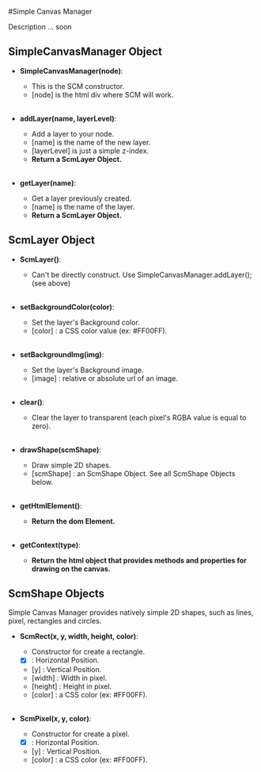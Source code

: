 #Simple Canvas Manager

Description ... soon

SimpleCanvasManager Object
--------------------------

* <B>SimpleCanvasManager(node)</B>:
    * This is the SCM constructor.
    * [node] is the html div where SCM will work.<br /><br />


* <B>addLayer(name, layerLevel)</B>:
    * Add a layer to your node.
    * [name] is the name of the new layer.
    * [layerLevel] is just a simple z-index.
    * <B>Return a ScmLayer Object.</B><br /><br />
    

* <B>getLayer(name)</B>:
    * Get a layer previously created.
    * [name] is the name of the layer.
    * <B>Return a ScmLayer Object.</B>
    
ScmLayer Object
---------------

* <B>ScmLayer()</B>:
    * Can't be directly construct. Use SimpleCanvasManager.addLayer(); (see above)<br /><br />
    

* <B>setBackgroundColor(color)</B>:
    * Set the layer's Background color.
    * [color] : a CSS color value (ex: #FF00FF).<br /><br />


* <B>setBackgroundImg(img)</B>:
    * Set the layer's Background image.
    * [image] : relative or absolute url of an image.<br /><br />
    

* <B>clear()</B>:
    * Clear the layer to transparent (each pixel's RGBA value is equal to zero).<br /><br />
    
    
* <B>drawShape(scmShape)</B>:
    * Draw simple 2D shapes.
    * [scmShape] : an ScmShape Object. See all ScmShape Objects below.<br /><br />
    
        
* <B>getHtmlElement()</B>:
    * <B>Return the dom Element.</B><br /><br />


* <B>getContext(type)</B>:
    * <B>Return the html object that provides methods and properties for drawing on the canvas.</B>
    
ScmShape Objects
----------------

Simple Canvas Manager provides natively simple 2D shapes, such as lines, pixel, rectangles and circles.

* <B>ScmRect(x, y, width, height, color)</B>:
    * Constructor for create a rectangle.
    * [x] : Horizontal Position.
    * [y] : Vertical Position.
    * [width] : Width in pixel.
    * [height] : Height in pixel.
    * [color] : a CSS color (ex: #FF00FF).<br /><br />
    
      
* <B>ScmPixel(x, y, color)</B>:
    * Constructor for create a pixel.
    * [x] : Horizontal Position.
    * [y] : Vertical Position.
    * [color] : a CSS color (ex: #FF00FF).<br /><br />
    
    
    
